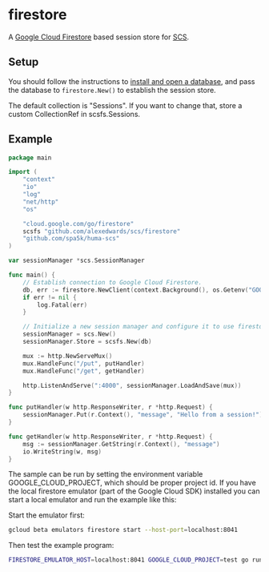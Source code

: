 # firestore

A [Google Cloud Firestore](https://pkg.go.dev/cloud.google.com/go/firestore) based session store for [SCS](https://github.com/alexedwards/scs).

## Setup

You should follow the instructions to [install and open a database](https://cloud.google.com/firestore/docs), and pass the database to `firestore.New()` to establish the session store. 

The default collection is "Sessions". If you want to change that, store a custom CollectionRef in scsfs.Sessions.

## Example

```go
package main

import (
	"context"
	"io"
	"log"
	"net/http"
	"os"

	"cloud.google.com/go/firestore"
	scsfs "github.com/alexedwards/scs/firestore"
	"github.com/spa5k/huma-scs"
)

var sessionManager *scs.SessionManager

func main() {
	// Establish connection to Google Cloud Firestore.
	db, err := firestore.NewClient(context.Background(), os.Getenv("GOOGLE_CLOUD_PROJECT"))
	if err != nil {
		log.Fatal(err)
	}

	// Initialize a new session manager and configure it to use firestore as the session store.
	sessionManager = scs.New()
	sessionManager.Store = scsfs.New(db)

	mux := http.NewServeMux()
	mux.HandleFunc("/put", putHandler)
	mux.HandleFunc("/get", getHandler)

	http.ListenAndServe(":4000", sessionManager.LoadAndSave(mux))
}

func putHandler(w http.ResponseWriter, r *http.Request) {
	sessionManager.Put(r.Context(), "message", "Hello from a session!")
}

func getHandler(w http.ResponseWriter, r *http.Request) {
	msg := sessionManager.GetString(r.Context(), "message")
	io.WriteString(w, msg)
}
```

The sample can be run by setting the environment variable GOOGLE_CLOUD_PROJECT, which should be proper project id. If you have the local firestore emulator (part of the Google Cloud SDK) installed you can start a local emulator and run the example like this:

Start the emulator first:

```sh
gcloud beta emulators firestore start --host-port=localhost:8041
```

Then test the example program:

```sh
FIRESTORE_EMULATOR_HOST=localhost:8041 GOOGLE_CLOUD_PROJECT=test go run .
```
